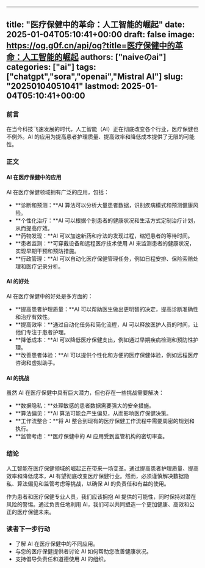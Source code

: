 
---
title: "医疗保健中的革命：人工智能的崛起"
date: 2025-01-04T05:10:41+00:00
draft: false
image: https://og.g0f.cn/api/og?title=医疗保健中的革命：人工智能的崛起
authors: ["naiveのai"]
categories: ["ai"]
tags: ["chatgpt","sora","openai","Mistral AI"]
slug: "20250104051041"
lastmod: 2025-01-04T05:10:41+00:00
---
### 前言

在当今科技飞速发展的时代，人工智能（AI）正在彻底改变各个行业，医疗保健也不例外。AI 的应用为提高患者护理质量、提高效率和降低成本提供了无限的可能性。

### 正文

#### AI 在医疗保健中的应用

AI 在医疗保健领域拥有广泛的应用，包括：

* **诊断和预测：**AI 算法可以分析大量患者数据，识别疾病模式和预测健康风险。
* **个性化治疗：**AI 可以根据个别患者的健康状况和生活方式定制治疗计划，从而提高疗效。
* **药物发现：**AI 可以加速新药和疗法的发现过程，缩短患者的等待时间。
* **患者监测：**可穿戴设备和远程医疗技术使用 AI 来监测患者的健康状况，实现早期干预和预防措施。
* **行政管理：**AI 可以自动化医疗保健管理任务，例如日程安排、保险索赔处理和医疗记录分析。

#### AI 的好处

AI 在医疗保健中的好处是多方面的：

* **提高患者护理质量：**AI 可以帮助医生做出更明智的决定，提高诊断准确性和治疗有效性。
* **提高效率：**通过自动化任务和简化流程，AI 可以释放医护人员的时间，让他们专注于患者护理。
* **降低成本：**AI 可以降低医疗保健支出，例如通过早期疾病检测和预防性护理。
* **改善患者体验：**AI 可以提供个性化和方便的医疗保健体验，例如远程医疗咨询和虚拟助手。

#### AI 的挑战

虽然 AI 在医疗保健中具有巨大潜力，但也存在一些挑战需要解决：

* **数据隐私：**处理敏感的患者数据需要强大的安全措施。
* **算法偏见：**AI 算法可能会产生偏见，从而影响医疗保健决策。
* **工作流整合：**将 AI 整合到现有的医疗保健工作流程中需要周密的规划和执行。
* **监管考虑：**医疗保健中的 AI 应用受到监管机构的密切审查。

### 结论

人工智能在医疗保健领域的崛起正在带来一场变革。通过提高患者护理质量、提高效率和降低成本，AI 有望彻底改变医疗保健行业。然而，必须谨慎解决数据隐私、算法偏见和监管考虑等挑战，以确保 AI 的负责任和有益的使用。

作为患者和医疗保健专业人员，我们应该拥抱 AI 提供的可能性，同时保持对潜在风险的警惕。通过负责任地利用 AI，我们可以共同塑造一个更加健康、高效和公正的医疗保健未来。

### 读者下一步行动

* 了解 AI 在医疗保健中的不同应用。
* 与您的医疗保健提供者讨论 AI 如何帮助您改善健康状况。
* 支持倡导负责任和道德使用 AI 的组织。